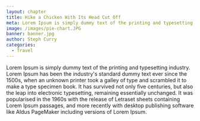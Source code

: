 ```yaml
---
layout: chapter
title: Hike a Chicken With Its Head Cut Off
meta: Lorem Ipsum is simply dummy text of the printing and typesetting industry.
image: /images/pie-chart.JPG
banner: banner.jpg
author: Steph Curry
categories: 
  - Travel
---
```


Lorem Ipsum is simply dummy text of the printing and typesetting industry. Lorem Ipsum has been the industry's standard dummy text ever since the 1500s, when an unknown printer took a galley of type and scrambled it to make a type specimen book. It has survived not only five centuries, but also the leap into electronic typesetting, remaining essentially unchanged. It was popularised in the 1960s with the release of Letraset sheets containing Lorem Ipsum passages, and more recently with desktop publishing software like Aldus PageMaker including versions of Lorem Ipsum.
